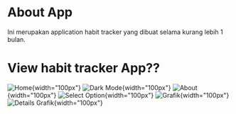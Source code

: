 # About App
Ini merupakan application habit tracker yang dibuat selama kurang lebih 1 bulan.

# View habit tracker App??
![Home](/lib/assets/home-page.jpeg){width="100px"}
![Dark Mode](/lib/assets/dark-home-page.jpeg){width="100px"}
![About](/lib/assets/about.jpeg){width="100px"}
![Select Option](/lib/assets/select-option.jpeg){width="100px"}
![Grafik](/lib/assets/grafik.jpeg){width="100px"}
![Details Grafik](/lib/assets/details-grafik.jpeg){width="100px"}

